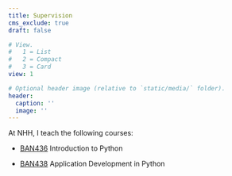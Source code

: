 ```yaml
---
title: Supervision
cms_exclude: true
draft: false

# View.
#   1 = List
#   2 = Compact
#   3 = Card
view: 1

# Optional header image (relative to `static/media/` folder).
header:
  caption: ''
  image: ''
---
```


At NHH, I teach the following courses:

* [BAN436](https://www.nhh.no/en/courses/introduction-to-python/) Introduction to Python

* [BAN438](https://www.nhh.no/en/courses/application-development-in-python/) Application Development in Python

